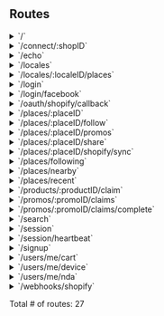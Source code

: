 # 



## Routes

<details>
<summary>`/`</summary>

- [NoCache]()
- [Logger]()
- [Recoverer]()
- [New.func1]()
- **/**
	- _GET_
		- [New.func2.1]()

</details>
<details>
<summary>`/connect/:shopID`</summary>

- [NoCache]()
- [Logger]()
- [Recoverer]()
- [New.func1]()
- **/connect/:shopID**
	- _GET_
		- [Connect]()

</details>
<details>
<summary>`/echo`</summary>

- [NoCache]()
- [Logger]()
- [Recoverer]()
- [New.func1]()
- **/echo**
	- _POST_
		- [echoPush]()

</details>
<details>
<summary>`/locales`</summary>

- [NoCache]()
- [Logger]()
- [Recoverer]()
- [New.func1]()
- **/locales**
	- **/**
		- _GET_
			- [ListLocale]()

</details>
<details>
<summary>`/locales/:localeID/places`</summary>

- [NoCache]()
- [Logger]()
- [Recoverer]()
- [New.func1]()
- **/locales**
	- **/:localeID**
		- [LocaleCtx]()
		- **/places**
			- _GET_
				- [ListPlaces]()

</details>
<details>
<summary>`/login`</summary>

- [NoCache]()
- [Logger]()
- [Recoverer]()
- [New.func1]()
- **/login**
	- _POST_
		- [EmailLogin]()

</details>
<details>
<summary>`/login/facebook`</summary>

- [NoCache]()
- [Logger]()
- [Recoverer]()
- [New.func1]()
- **/login/facebook**
	- _POST_
		- [FacebookLogin]()

</details>
<details>
<summary>`/oauth/shopify/callback`</summary>

- [NoCache]()
- [Logger]()
- [Recoverer]()
- [New.func1]()
- **/oauth/shopify/callback**
	- _GET_
		- [bitbucket.org/moodie-app/moodie-api/lib/connect.(*Shopify).OAuthCb-fm]()

</details>
<details>
<summary>`/places/:placeID`</summary>

- [NoCache]()
- [Logger]()
- [Recoverer]()
- [New.func1]()
- **/places**
	- **/:placeID**
		- [PlaceCtx]()
		- **/**
			- _GET_
				- [GetPlace]()

</details>
<details>
<summary>`/places/:placeID/follow`</summary>

- [NoCache]()
- [Logger]()
- [Recoverer]()
- [New.func1]()
- **/places**
	- **/:placeID**
		- [PlaceCtx]()
		- **/follow**
			- _POST_
				- [FollowPlace]()
			- _DELETE_
				- [UnfollowPlace]()

</details>
<details>
<summary>`/places/:placeID/promos`</summary>

- [NoCache]()
- [Logger]()
- [Recoverer]()
- [New.func1]()
- **/places**
	- **/:placeID**
		- [PlaceCtx]()
		- **/promos**
			- _GET_
				- [ListPromo]()

</details>
<details>
<summary>`/places/:placeID/share`</summary>

- [NoCache]()
- [Logger]()
- [Recoverer]()
- [New.func1]()
- **/places**
	- **/:placeID**
		- [PlaceCtx]()
		- **/share**
			- _POST_
				- [Share]()

</details>
<details>
<summary>`/places/:placeID/shopify/sync`</summary>

- [NoCache]()
- [Logger]()
- [Recoverer]()
- [New.func1]()
- **/places**
	- **/:placeID**
		- [PlaceCtx]()
		- **/shopify**
			- **/sync**
				- _POST_
					- [CredCtx]()
					- [ClientCtx]()
					- [SyncProduct]()

</details>
<details>
<summary>`/places/following`</summary>

- [NoCache]()
- [Logger]()
- [Recoverer]()
- [New.func1]()
- **/places**
	- **/following**
		- _GET_
			- [ListFollowing]()

</details>
<details>
<summary>`/places/nearby`</summary>

- [NoCache]()
- [Logger]()
- [Recoverer]()
- [New.func1]()
- **/places**
	- **/nearby**
		- _GET_
			- [ListNearby]()

</details>
<details>
<summary>`/places/recent`</summary>

- [NoCache]()
- [Logger]()
- [Recoverer]()
- [New.func1]()
- **/places**
	- **/recent**
		- _GET_
			- [ListRecent]()

</details>
<details>
<summary>`/products/:productID/claim`</summary>

- [NoCache]()
- [Logger]()
- [Recoverer]()
- [New.func1]()
- **/products**
	- **/:productID**
		- [ProductCtx]()
		- **/claim**
			- _POST_
				- [ClaimProduct]()

</details>
<details>
<summary>`/promos/:promoID/claims`</summary>

- [NoCache]()
- [Logger]()
- [Recoverer]()
- [New.func1]()
- **/promos**
	- **/:promoID**
		- [PromoCtx]()
		- **/claims**
			- [ClaimCtx]()
			- **/**
				- _GET_
					- [GetClaims]()
				- _DELETE_
					- [RemoveClaim]()

</details>
<details>
<summary>`/promos/:promoID/claims/complete`</summary>

- [NoCache]()
- [Logger]()
- [Recoverer]()
- [New.func1]()
- **/promos**
	- **/:promoID**
		- [PromoCtx]()
		- **/claims**
			- [ClaimCtx]()
			- **/complete**
				- _PUT_
					- [CompleteClaim]()

</details>
<details>
<summary>`/search`</summary>

- [NoCache]()
- [Logger]()
- [Recoverer]()
- [New.func1]()
- **/search**
	- **/**
		- _POST_
			- [OmniSearch]()

</details>
<details>
<summary>`/session`</summary>

- [NoCache]()
- [Logger]()
- [Recoverer]()
- [New.func1]()
- **/session**
	- **/**
		- _DELETE_
			- [Logout]()

</details>
<details>
<summary>`/session/heartbeat`</summary>

- [NoCache]()
- [Logger]()
- [Recoverer]()
- [New.func1]()
- **/session**
	- **/heartbeat**
		- _POST_
			- [PostHeartbeat]()

</details>
<details>
<summary>`/signup`</summary>

- [NoCache]()
- [Logger]()
- [Recoverer]()
- [New.func1]()
- **/signup**
	- _POST_
		- [EmailSignup]()

</details>
<details>
<summary>`/users/me/cart`</summary>

- [NoCache]()
- [Logger]()
- [Recoverer]()
- [New.func1]()
- **/users**
	- **/me**
		- [MeCtx]()
		- **/cart**
			- _GET_
				- [GetCart]()

</details>
<details>
<summary>`/users/me/device`</summary>

- [NoCache]()
- [Logger]()
- [Recoverer]()
- [New.func1]()
- **/users**
	- **/me**
		- [MeCtx]()
		- **/device**
			- _PUT_
				- [SetDeviceToken]()

</details>
<details>
<summary>`/users/me/nda`</summary>

- [NoCache]()
- [Logger]()
- [Recoverer]()
- [New.func1]()
- **/users**
	- **/me**
		- [MeCtx]()
		- **/nda**
			- _POST_
				- [AcceptNDA]()

</details>
<details>
<summary>`/webhooks/shopify`</summary>

- [NoCache]()
- [Logger]()
- [Recoverer]()
- [New.func1]()
- **/webhooks/shopify**
	- _POST_
		- [WebhookHandler]()

</details>

Total # of routes: 27
